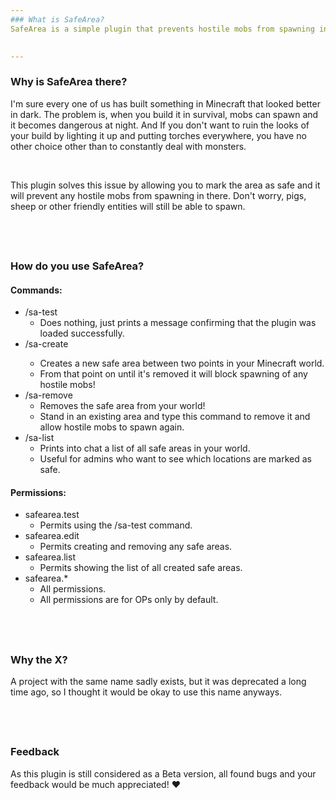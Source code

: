 ```yaml
---
### What is SafeArea?
SafeArea is a simple plugin that prevents hostile mobs from spawning in marked areas.

 
---
```

### Why is SafeArea there?
I'm sure every one of us has built something in Minecraft that looked better in dark. The problem is, when you build it in survival, mobs can spawn and it becomes dangerous at night. And If you don't want to ruin the looks of your build by lighting it up and putting torches everywhere, you have no other choice other than to constantly deal with monsters.

 

This plugin solves this issue by allowing you to mark the area as safe and it will prevent any hostile mobs from spawning in there. Don't worry, pigs, sheep or other friendly entities will still be able to spawn.

 
---
### How do you use SafeArea?
#### Commands:
- /sa-test
    - Does nothing, just prints a message confirming that the plugin was loaded successfully.
- /sa-create <x1> <y1> <z1> <x2> <y2> <z2>
    - Creates a new safe area between two points in your Minecraft world.
    - From that point on until it's removed it will block spawning of any hostile mobs!
- /sa-remove
    - Removes the safe area from your world!
    - Stand in an existing area and type this command to remove it and allow hostile mobs to spawn again.
- /sa-list
    - Prints into chat a list of all safe areas in your world.
    - Useful for admins who want to see which locations are marked as safe.
#### Permissions:
- safearea.test
    - Permits using the /sa-test command.
- safearea.edit
    - Permits creating and removing any safe areas.
- safearea.list
    - Permits showing the list of all created safe areas.
- safearea.*
    - All permissions.
    - All permissions are for OPs only by default.

 
---
### Why the X?
A project with the same name sadly exists, but it was deprecated a long time ago, so I thought it would be okay to use this name anyways.

 
---
### Feedback
As this plugin is still considered as a Beta version, all found bugs and your feedback would be much appreciated! ♥
